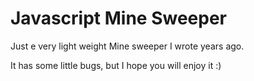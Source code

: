Javascript Mine Sweeper
======================

Just e very light weight Mine sweeper I wrote years ago.

It has some little bugs, but I hope you will enjoy it :)